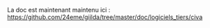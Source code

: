 La doc est maintenant maintenu ici : https://github.com/24eme/giilda/tree/master/doc/logiciels_tiers/civa
